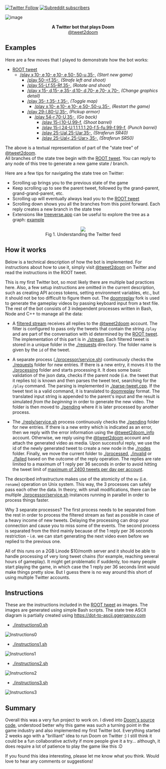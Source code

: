 [![Twitter Follow](https://img.shields.io/twitter/follow/tweet2doom?style=social)](https://twitter.com/tweet2doom)
[![Subreddit subscribers](https://img.shields.io/reddit/subreddit-subscribers/tweet2doom?style=social)](https://www.reddit.com/r/tweet2doom/)

![image](https://user-images.githubusercontent.com/1991296/135762414-2c25424a-242b-42ed-85f8-9c02954b6250.png)

<p align="center">
  <b>A Twitter bot that plays Doom</b><br>
  <a href="https://twitter.com/tweet2doom">@tweet2doom</a>
</p>

## Examples

Here are a few moves that I played to demonstrate how the bot works:

- [ROOT tweet](https://t.co/YszpiKnXEE)
  - [/play x,10-,e,10-,e,10-,e,50-,50-u,35-,](https://t.co/xCGTkBM7AW) *(Start new game)*
    - [/play 50-<f,35-,](https://t.co/IN7WYRuNWS) *(Strafe left and shoot)*
    - [/play 55-Lf,55-Rf,35-,](https://t.co/d2UoxWC4b1) *(Rotate and shoot)*
    - [/play x,15-,d,15-,e,35-,d,10-,d,70-,e,70-,x,70-,](https://t.co/5DgReHUJ1q) *(Change graphics detail)*
    - [/play 35-,t,35-,t,35-,](https://t.co/sKlWjaGTfv) *(Toggle map)*
      - [/play x,10-,e,10-,e,10-,e,50-,50-u,35-,](https://t.co/AALvW58X4G) *(Restart the game)*
    - [/play 29-l,80-U,35-,](https://t.co/3289f7O6LG) *(Pickup armor)*
      - [/play 54-r,70-U,35-,](https://t.co/DYDdd45p5p) *(Go back)*
        - [/play 15-l,10-U,99-f,](https://t.co/RYQ62ARIs6) *(Shoot barrel)*
        - [/play 15-l,24-U,1,1,1,1,1,20-f,5-fu,99-f,99-f,](https://t.co/kQpwowFG0A) *(Punch barrel)*
        - [/play 25-Ual,25-Uar,35-,](https://t.co/gz1FPDhwQD) *(Straferun SR40)*
        - [/play 25-Ual<,25-Uar>,35-,](https://t.co/Js9vS07OeL) *(Straferun SR50)*

The above is a textual representation of part of the "state tree" of [@tweet2doom](https://twitter.com/tweet2doom).\
All branches of the state tree begin with the [ROOT tweet](https://t.co/YszpiKnXEE). You can reply to any node of this tree to generate a new game state / branch.

Here are a few tips for navigating the state tree on Twitter:
 - Scrolling up brings you to the previous state of the game
 - Keep scrolling up to see the parent tweet, followed by the grand-parent, grand-grand-parent, etc.
 - Scrolling up will eventually always lead you to the [ROOT tweet](https://t.co/YszpiKnXEE)
 - Scrolling down shows you all the branches from this point forward. Each reply creates a new branch in the state tree
 - Extensions like [treeverse.app](https://treeverse.app) can be useful to explore the tree as a graph: [example](https://i.imgur.com/YdmahlL.png)

<p align="center">
<img src="https://user-images.githubusercontent.com/1991296/135765815-2f043695-cceb-4d3e-88dd-74c75cd4132c.png"></img><br>
Fig 1. Understanding the Twitter feed
</p>

## How it works

Below is a technical description of how the bot is implemented. For instructions about how to use it, simply visit [@tweet2doom](https://t.co/YszpiKnXEE) on Twitter and read the instructions in the ROOT tweet.

This is my first Twitter bot, so most likely there are multiple bad practices here. Also, a few setup instructions are omitted in the current description, such as creating API access tokens, setting environment variables, etc., but it should not be too difficult to figure them out. The [doomreplay](https://github.com/ggerganov/doomreplay) fork is used to generate the gameplay videos by passing keyboard input from a text file. The rest of the bot consists of 3 independent processes written in Bash, Node and C++ to manage all the data:

- A [filtered stream](https://developer.twitter.com/en/docs/twitter-api/tweets/filtered-stream/introduction) receives all replies to the [@tweet2doom](https://twitter.com/tweet2doom) account. The filter is configured to pass only the tweets that contain the string `/play` and are part of the conversation with id determined by the [ROOT tweet](https://t.co/YszpiKnXEE). The implementation of this part is in [./stream](./stream). Each filtered tweet is stored in a unique folder in the [./requests](./requests) directory. The folder name is given by the `id` of the tweet.

- A separate process ([./processor/service.sh](./processor/service.sh)) continuously checks the [./requests](./requests) folder for new entries. If there is a new entry, it moves it to the [./processing](./processing) folder and starts processing it. It does some basic validation of the json data, checks if the parent node (i.e. the tweet that it replies to) is known and then parses the tweet text, searching for the `/play` command. The parsing is implemented in [./parse-tweet.cpp](./parse-tweet.cpp). If the tweet text is a valid command, it is translated to [doomreplay](https://github.com/ggerganov/doomreplay) format. The translated input string is appended to the parent's input and the result is simulated *from the beginning* in order to generate the new video. The folder is then moved to [./pending](./pending) where it is later processed by another process.

- The [./reply/service.sh](./reply/service.sh) process continuously checks the [./pending](./pending) folder for new entries. If there is a new entry which is indicated as an error, then we reply with the error information using the [@tweet2doom_info](https://twitter.com/tweet2doom_info) account. Otherwise, we reply using the [@tweet2doom](https://twitter.com/tweet2doom) account and attach the generated video as media. Upon successful reply, we use the id of the newly generated tweet to create a new node in the [./nodes](./nodes) folder. Finally, we move the current folder to [./processed](./processed), [./invalid](./invalid) or [./failed](./failed) based on the outcome of the reply operation. The replies are rate limited to a maximum of 1 reply per 36 seconds in order to avoid hitting the tweet limit of [maximum of 2400 tweets per day per account](https://help.twitter.com/en/rules-and-policies/twitter-limits).

The described infrastructure makes use of the atomicity of the `mv` (i.e. `rename`) operation on Unix system. This way, the 3 processes can safely pass each other the data. In theory, with small modifications, there can be multiple [./processor/service.sh](./processor/service.sh) instances running in parallel in order to process things faster.

Why 3 separate processes?
The first process needs to be separated from the rest in order to process the filtered stream as fast as possible in case of a heavy income of new tweets. Delaying the processing can drop your connection and cause you to miss some of the events. The second process is separated from the third mainly because of the 1 reply per 36 seconds restriction - i.e. we can start generating the next video even before we replied to the previous one.

All of this runs on a 2GB Linode $10/month server and it should be able to handle processing of very long tweet chains (for example, reaching several hours of gameplay). It might get problematic if suddenly, too many people start playing the game, in which case the 1 reply per 36 seconds limit would make things pretty slow. But I guess there is no way around this short of using multiple Twitter accounts.

## Instructions

These are the instructions included in the [ROOT tweet](https://t.co/YszpiKnXEE) as images.
The images are generated using simple Bash scripts. The state tree ASCII diagram is partially created using https://dot-to-ascii.ggerganov.com

- [./instructions0.sh](./instructions0.sh)

![Instructions0](./instructions0.png?raw=true "Instructions0")

- [./instructions1.sh](./instructions1.sh)

![Instructions1](./instructions1.png?raw=true "Instructions1")

- [./instructions2.sh](./instructions2.sh)

![Instructions2](./instructions2.png?raw=true "Instructions2")

- [./instructions3.sh](./instructions3.sh)

![Instructions3](./instructions3.png?raw=true "Instructions3")

## Summary

Overall this was a very fun project to work on. I dived into [Doom's source code](https://github.com/id-Software/DOOM), understood better why this game was such a turning point in the game industry and also implemented my first Twitter bot. Everything started 2 weeks ago with a "brilliant" idea to run Doom on Twitter :) I still think it could be a fun collaborative activity if more people give it a try... although, it does require a lot of patience to play the game like this :D

If you found this idea interesting, please let me know what you think. Would love to hear any comments or suggestions!
